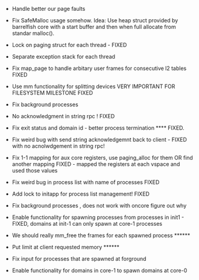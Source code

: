 - Handle better our page faults 

- Fix SafeMalloc usage somehow. Idea: Use heap struct provided by barrelfish core with a start buffer and then when full allocate from standar malloc().

- Lock on paging struct for each thread - FIXED

- Separate exception stack for each thread

- Fix map_page to handle arbitary user frames for consecutive l2 tables FIXED

- Use mm functionality for splitting devices VERY IMPORTANT FOR FILESYSTEM MILESTONE FIXED

- Fix background processes

- No acknowledgment in string rpc ! FIXED

- Fix exit status and domain id - better process termination **** FIXED.

- Fix weird bug with send string acknowledgemnt back to client - FIXED with no acnolwdgement in string rpc!

- Fix 1-1 mapping for aux core registers, use paging_alloc for them OR find another mapping FIXED - mapped the registers at each vspace and used those values

- Fix weird bug in process list with name of processes FIXED

- Add lock to initapp for process list management! FIXED

- Fix background processes , does not work with oncore figure out why

- Enable functionality for spawning processes from processes in init1 - FIXED, domains at init-1 can only spawn at core-1 processes 

- We should really mm_free the frames for each spawned process 				******

- Put limit at client requested memory 						   				******

- Fix input for processes that are spawned at forground

- Enable functionality for domains in core-1 to spawn domains at core-0
